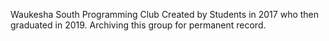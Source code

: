 Waukesha South Programming Club
Created by Students in 2017 who then graduated in 2019.
Archiving this group for permanent record.
